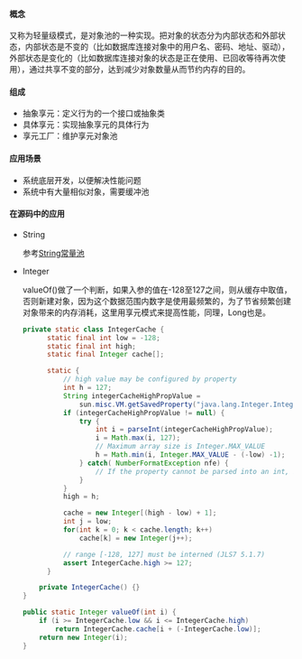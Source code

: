 #### 概念

又称为轻量级模式，是对象池的一种实现。把对象的状态分为内部状态和外部状态，内部状态是不变的（比如数据库连接对象中的用户名、密码、地址、驱动），外部状态是变化的（比如数据库连接对象的状态是正在使用、已回收等待再次使用），通过共享不变的部分，达到减少对象数量从而节约内存的目的。

#### 组成

- 抽象享元：定义行为的一个接口或抽象类
- 具体享元：实现抽象享元的具体行为
- 享元工厂：维护享元对象池

#### 应用场景

- 系统底层开发，以便解决性能问题
- 系统中有大量相似对象，需要缓冲池

#### 在源码中的应用

- String

  参考[String常量池](https://bukeyan.com.cn/other/StringConstantPool.html)

- Integer

  valueOf()做了一个判断，如果入参的值在-128至127之间，则从缓存中取值，否则新建对象，因为这个数据范围内数字是使用最频繁的，为了节省频繁创建对象带来的内存消耗，这里用享元模式来提高性能，同理，Long也是。
  ```java
  private static class IntegerCache {
        static final int low = -128;
        static final int high;
        static final Integer cache[];

        static {
            // high value may be configured by property
            int h = 127;
            String integerCacheHighPropValue =
                sun.misc.VM.getSavedProperty("java.lang.Integer.IntegerCache.high");
            if (integerCacheHighPropValue != null) {
                try {
                    int i = parseInt(integerCacheHighPropValue);
                    i = Math.max(i, 127);
                    // Maximum array size is Integer.MAX_VALUE
                    h = Math.min(i, Integer.MAX_VALUE - (-low) -1);
                } catch( NumberFormatException nfe) {
                    // If the property cannot be parsed into an int, ignore it.
                }
            }
            high = h;

            cache = new Integer[(high - low) + 1];
            int j = low;
            for(int k = 0; k < cache.length; k++)
                cache[k] = new Integer(j++);

            // range [-128, 127] must be interned (JLS7 5.1.7)
            assert IntegerCache.high >= 127;
        }

      private IntegerCache() {}
  }

  public static Integer valueOf(int i) {
      if (i >= IntegerCache.low && i <= IntegerCache.high)
          return IntegerCache.cache[i + (-IntegerCache.low)];
      return new Integer(i);
  }
  ```
